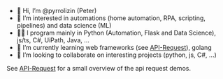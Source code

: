 - 👋 Hi, I’m @pyrrolizin (Peter)
- 👀 I’m interested in automations (home automation, RPA, scripting, pipelines) and data science (ML)
- 👨‍💻 I program mainly in Python (Automation, Flask and Data Science), js/ts, C#, UiPath, Java, ...
- 🌱 I’m currently learning web frameworks (see [API-Request](https://github.com/pyrrolizin/api-request)), golang
- 💞️ I’m looking to collaborate on interesting projects (python, js, C#, ...)
<!-- - 📫 How to reach me: DM -->

See [API-Request](https://github.com/pyrrolizin/api-request) for a small overview of the api request demos.
